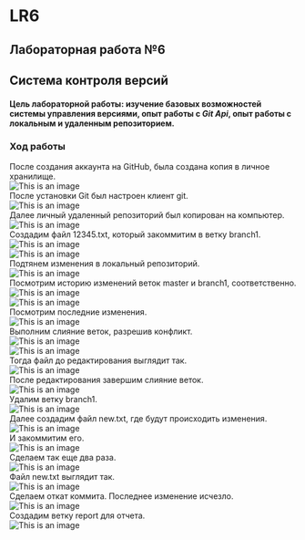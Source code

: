 # LR6
## Лабораторная работа №6
## Система контроля версий
#### **Цель лабораторной работы:** изучение базовых возможностей системы управления версиями, опыт работы с _Git Api_, опыт работы с локальным и удаленным репозиторием.
### **Ход работы**  
После создания аккаунта на GitHub, была создана копия в личное хранилище.  
![This is an image](/images/1.png)  
После установки Git был настроен клиент git.  
![This is an image](/images/2.png)  
Далее личный удаленный репозиторий был копирован на компьютер.  
![This is an image](/images/3.png)  
Создадим файл 12345.txt, который закоммитим в ветку branch1.  
![This is an image](/images/4.png)  
![This is an image](/images/5.png)  
Подтянем изменения в локальный репозиторий.  
![This is an image](/images/6.png)  
Посмотрим историю изменений веток master и branch1, соответственно.  
![This is an image](/images/7.png)  
![This is an image](/images/8.png)  
Посмотрим последние изменения.  
![This is an image](/images/9.png)  
Выполним слияние веток, разрешив конфликт.  
![This is an image](/images/10.png)  
![This is an image](/images/11.png)  
Тогда файл до редактирования выглядит так.  
![This is an image](/images/12.png)  
После редактирования завершим слияние веток.  
![This is an image](/images/13.png)  
Удалим ветку branch1.  
![This is an image](/images/14.png)  
Далее создадим файл new.txt, где будут происходить изменения.  
![This is an image](/images/15.png)  
И закоммитим его.  
![This is an image](/images/16.png)  
Сделаем так еще два раза.  
![This is an image](/images/17.png)  
Файл new.txt выглядит так.  
![This is an image](/images/19.png)  
Сделаем откат коммита. Последнее изменение исчезло.  
![This is an image](/images/20.png)  
Создадим ветку report для отчета.  
![This is an image](/images/21.png)  